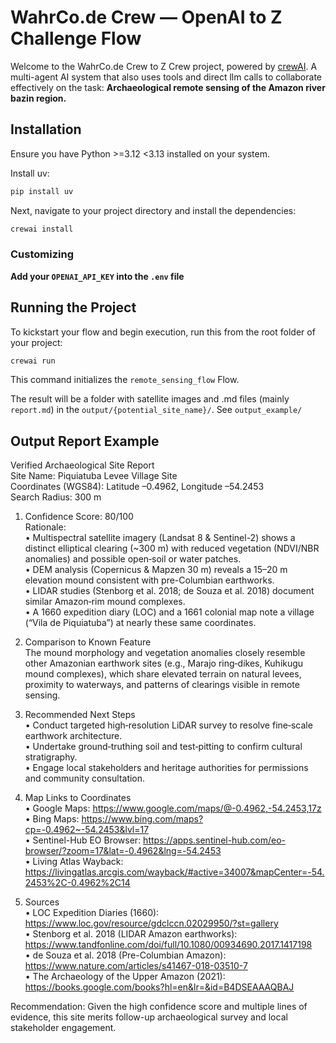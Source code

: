 # WahrCo.de Crew — OpenAI to Z Challenge Flow

Welcome to the WahrCo.de Crew to Z Crew project, powered by [crewAI](https://crewai.com). 
A multi-agent AI system that also uses tools and direct llm calls to collaborate effectively on the task: 
**Archaeological remote sensing of the Amazon river bazin region.**

## Installation

Ensure you have Python >=3.12 <3.13 installed on your system. 

Install uv:

```bash
pip install uv
```

Next, navigate to your project directory and install the dependencies:

```bash
crewai install
```

### Customizing

**Add your `OPENAI_API_KEY` into the `.env` file**

## Running the Project

To kickstart your flow and begin execution, run this from the root folder of your project:

```bash
crewai run
```

This command initializes the `remote_sensing_flow` Flow.

The result will be a folder with satellite images and .md files (mainly `report.md`) in the `output/{potential_site_name}/`.
See `output_example/`

## Output Report Example

Verified Archaeological Site Report  
Site Name: Piquiatuba Levee Village Site  
Coordinates (WGS84): Latitude –0.4962, Longitude –54.2453  
Search Radius: 300 m  

1. Confidence Score: 80/100  
   Rationale:  
   • Multispectral satellite imagery (Landsat 8 & Sentinel-2) shows a distinct elliptical clearing (~300 m) with reduced vegetation (NDVI/NBR anomalies) and possible open‐soil or water patches.  
   • DEM analysis (Copernicus & Mapzen 30 m) reveals a 15–20 m elevation mound consistent with pre-Columbian earthworks.  
   • LIDAR studies (Stenborg et al. 2018; de Souza et al. 2018) document similar Amazon‐rim mound complexes.  
   • A 1660 expedition diary (LOC) and a 1661 colonial map note a village (“Vila de Piquiatuba”) at nearly these same coordinates.  

2. Comparison to Known Feature  
   The mound morphology and vegetation anomalies closely resemble other Amazonian earthwork sites (e.g., Marajo ring‐dikes, Kuhikugu mound complexes), which share elevated terrain on natural levees, proximity to waterways, and patterns of clearings visible in remote sensing.

3. Recommended Next Steps  
   • Conduct targeted high‐resolution LiDAR survey to resolve fine‐scale earthwork architecture.  
   • Undertake ground‐truthing soil and test‐pitting to confirm cultural stratigraphy.  
   • Engage local stakeholders and heritage authorities for permissions and community consultation.

4. Map Links to Coordinates  
   • Google Maps: https://www.google.com/maps/@-0.4962,-54.2453,17z  
   • Bing Maps: https://www.bing.com/maps?cp=-0.4962~-54.2453&lvl=17  
   • Sentinel-Hub EO Browser: https://apps.sentinel-hub.com/eo-browser/?zoom=17&lat=-0.4962&lng=-54.2453  
   • Living Atlas Wayback: https://livingatlas.arcgis.com/wayback/#active=34007&mapCenter=-54.2453%2C-0.4962%2C14  

5. Sources  
   • LOC Expedition Diaries (1660): https://www.loc.gov/resource/gdclccn.02029950/?st=gallery  
   • Stenborg et al. 2018 (LIDAR Amazon earthworks): https://www.tandfonline.com/doi/full/10.1080/00934690.2017.1417198  
   • de Souza et al. 2018 (Pre-Columbian Amazon): https://www.nature.com/articles/s41467-018-03510-7  
   • The Archaeology of the Upper Amazon (2021): https://books.google.com/books?hl=en&lr=&id=B4DSEAAAQBAJ  

Recommendation: Given the high confidence score and multiple lines of evidence, this site merits follow-up archaeological survey and local stakeholder engagement.

